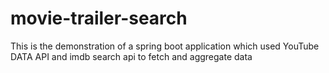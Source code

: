 # movie-trailer-search
This is the demonstration of a spring boot application which used YouTube DATA API and imdb search api to fetch and aggregate data
